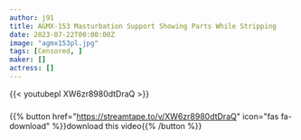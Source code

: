 ```yaml
---
author: j91
title: AGMX-153 Masturbation Support Showing Parts While Stripping
date: 2023-07-22T00:00:00Z
image: "agmx153pl.jpg"
tags: [Censored, ]
maker: []
actress: []
---
```



{{< youtubepl XW6zr8980dtDraQ >}}
###

{{% button href="https://streamtape.to/v/XW6zr8980dtDraQ" icon="fas fa-download" %}}download this video{{% /button %}}
